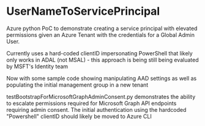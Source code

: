 # UserNameToServicePrincipal
Azure python PoC to demonstrate creating a service principal with elevated permissions given an Azure Tenant with the credentials for a Global Admin User. 

Currently uses a hard-coded clientID impersonating PowerShell that likely only works in ADAL (not MSAL) - this approach is being still being evaluated by MSFT's Identity team

Now with some sample code showing manipulating AAD settings as well as populating the initial management group in a new tenant


testBootstrapForMicrosoftGraphAdminConsent.py demonstrates the ability to escalate permissions required for Microsoft Graph API endpoints requiring admin consent. The initial authentication using the hardcoded "Powershell" clientID should likely be moved to Azure CLI
